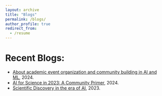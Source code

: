 ```yaml
---
layout: archive
title: "Blogs"
permalink: /blogs/
author_profile: true
redirect_from:
  - /resume
---
```


Recent Blogs:
======
* [About academic event organization and community building in AI and ML](https://medium.com/@yuanqidu/about-academic-event-organization-and-community-building-in-ai-and-ml-0735893d7e36), 2024.
* [AI for Science in 2023: A Community Primer](https://yuanqidu.github.io/#:~:text=AI%20for%20Science%20in%202023%3A%20A%20Community%20Primer), 2024.
* [Scientific Discovery in the era of AI](https://ai4science101.github.io/blogs/ai_for_science_ai/), 2023.





